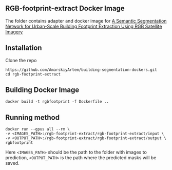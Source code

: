 ## RGB-footprint-extract Docker Image

The folder contains adapter and docker image for [A Semantic Segmentation Network for Urban-Scale Building Footprint
Extraction Using RGB Satellite Imagery](https://github.com/aatifjiwani/rgb-footprint-extract)

## Installation
Clone the repo

```
https://github.com/AmarskiyArtem/building-segmentation-dockers.git
cd rgb-footprint-extract
```
## Building Docker Image

```
docker build -t rgbfootprint -f Dockerfile ..
```

## Running method

```
docker run --gpus all --rm \
-v <IMAGES_PATH>:/rgb-footprint-extract/rgb-footprint-extract/input \
-v <OUTPUT_PATH>:/rgb-footprint-extract/rgb-footprint-extract/output \
rgbfootprint
```

Here ```<IMAGES_PATH>``` should be the path to the folder with images to prediction, ```<OUTPUT_PATH>``` is the path where the predicted masks will be saved.
